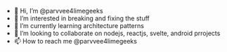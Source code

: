 - 👋 Hi, I’m @parvvee4limegeeks
- 👀 I’m interested in breaking and fixing the stuff
- 🌱 I’m currently learning architecture patterns
- 💞️ I’m looking to collaborate on nodejs, reactjs, svelte, android prrojects
- 📫 How to reach me  @parvvee4limegeeks

<!---
parvvee4limegeeks/parvvee4limegeeks is a ✨ special ✨ repository because its `README.md` (this file) appears on your GitHub profile.
You can click the Preview link to take a look at your changes.
--->
